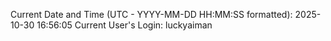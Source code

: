 Current Date and Time (UTC - YYYY-MM-DD HH:MM:SS formatted): 2025-10-30 16:56:05
Current User's Login: luckyaiman
